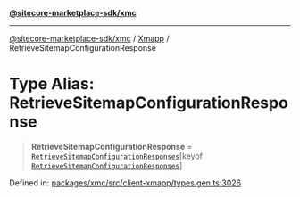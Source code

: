 [**@sitecore-marketplace-sdk/xmc**](../../../../README.md)

***

[@sitecore-marketplace-sdk/xmc](../../../../README.md) / [Xmapp](../README.md) / RetrieveSitemapConfigurationResponse

# Type Alias: RetrieveSitemapConfigurationResponse

> **RetrieveSitemapConfigurationResponse** = [`RetrieveSitemapConfigurationResponses`](RetrieveSitemapConfigurationResponses.md)\[keyof [`RetrieveSitemapConfigurationResponses`](RetrieveSitemapConfigurationResponses.md)\]

Defined in: [packages/xmc/src/client-xmapp/types.gen.ts:3026](https://github.com/Sitecore/marketplace-sdk/blob/047115917e8843232ba2a4ba284b67585698b1c5/packages/xmc/src/client-xmapp/types.gen.ts#L3026)
